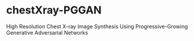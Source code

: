 # chestXray-PGGAN
High Resolution Chest X-ray Image Synthesis Using Progressive-Growing Generative Adversarial Networks
